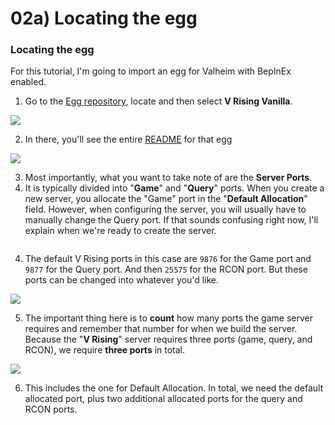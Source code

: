 # 02a) Locating the egg

### Locating the egg

For this tutorial, I'm going to import an egg for Valheim with BepInEx enabled.

1. Go to the [Egg repository](https://github.com/parkervcp/eggs#game-eggs), locate and then select **V Rising Vanilla**.

![](https://i.imgur.com/En1BU8G.png)

2. In there, you'll see the entire [README](https://github.com/parkervcp/eggs/tree/master/game\_eggs/steamcmd\_servers/v\_rising/v\_rising\_vanilla) for that egg

![](https://i.imgur.com/Yf9PyWt.png)

3. Most importantly, what you want to take note of are the **Server Ports**.
4. It is typically divided into "**Game**" and "**Query**" ports. When you create a new server, you allocate the "Game" port in the "**Default Allocation**" field. However, when configuring the server, you will usually have to manually change the Query port. If that sounds confusing right now, I'll explain when we're ready to create the server.

<figure><img src="https://i.imgur.com/qhDIVnj.png" alt=""><figcaption></figcaption></figure>

4. The default V Rising ports in this case are `9876` for the Game port and `9877` for the Query port. And then `25575` for the RCON port. But these ports can be changed into whatever you'd like.

![](https://i.imgur.com/WCQSwW6.png)

5. The important thing here is to **count** how many ports the game server requires and remember that number for when we build the server. Because the "**V Rising**" server requires three ports (game, query, and RCON), we require **three ports** in total.

![](https://i.imgur.com/oKsWgnJ.png)

6. This includes the one for Default Allocation. In total, we need the default allocated port, plus two additional allocated ports for the query and RCON ports.

